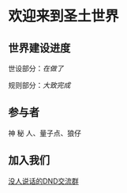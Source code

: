 # 欢迎来到圣土世界

## 世界建设进度

世设部分：*在做了*

规则部分：*大致完成*

## 参与者

神 秘 人、量子点、狼仔

## 加入我们

[没人说话的DND交流群](https://jq.qq.com/?_wv=1027&k=5Iu0KID "上东研·跑团的里技")

